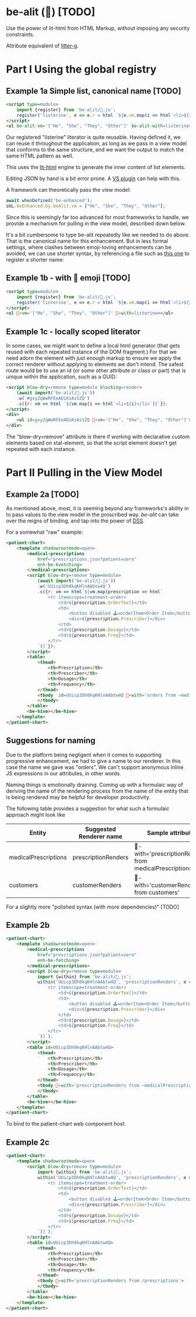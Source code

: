 # be-alit (🎇) [TODO]

Use the power of lit-html from HTML Markup, without imposing any security constraints.

Attribute equivalent of [litter-g](https://github.com/bahrus/litter-g).

# Part I Using the global registry

## Example 1a Simple list, canonical name [TODO]

```html
<script type=module>
    import {register} from 'be-alit/🎇.js';
    register('listerine', e => e.r = html `${e.vm.map(i => html`<li>${i}</li>`)}`);
</script>
<ul be-alit-vm='["He", "She", "They", "Other"]' be-alit-with=listerine></ul>
```

Our registered "listerine" literator is quite reusable.  Having defined it, we can reuse it throughout the application, as long as we pass in a view model that conforms to the same structure, and we want the output to match the same HTML pattern as well. 

This uses the [lit-html](https://www.npmjs.com/package/lit-html) engine to generate the inner content of list elements.

Editing JSON by hand is a bit error prone.  A [VS plugin](https://marketplace.visualstudio.com/items?itemName=andersonbruceb.json-in-html) can help with this.

A framework can theoretically pass the view model:

```JavaScript
await whenDefined('be-enhanced');
oUL.beEnhanced.by.beAlit.vm = ["He", "She", "They", "Other"];
```

Since this is seemingly far too advanced for most frameworks to handle, we provide a mechanism for pulling in the view model, described down below.

It's a bit cumbersome to type be-alit repeatedly like we needed to do above.  That is the canonical name for this enhancement.  But in less formal settings, where clashes between emoji-loving enhancements can be avoided, we can use shorter syntax, by referencing a file such as [this one](https://github.com/bahrus/be-alit/blob/baseline/%F0%9F%8E%87.js) to register a shorter name:

## Example 1b - with 🎇 emoji [TODO]

```html
<script type=module>
    import {register} from 'be-alit/🎇.js';
    register('listerine', e => e.r = html `${e.vm.map(i => html`<li>${i}</li>`)}`);
</script>
<ul 🎇-vm='["He", "She", "They", "Other"]' 🎇-with=listerine></ul>
```

## Example 1c - locally scoped literator

In some cases, we might want to define a local html generator (that gets reused with each repeated instance of the DOM fragment.)  For that we need adorn the element with just enough markup to ensure we apply the correct renderer without applying to elements we don't intend.  The safest route would be to use an id (or some other attribute or class or part) that is unique within the application, such as a GUID:

```html
<script blow-dry=remove type=module blocking=render>
    (await import('be-alit/🎇.js'))
    .w('#gvyZqWwRFEeADiKsAsSZQ')
    .s({r: vm => html `${vm.map(i => html`<li>${i}</li>`)}`});
</script>
<div>
    <ul id=gvyZqWwRFEeADiKsAsSZQ 🎇-vm='["He", "She", "They", "Other"]'></ul>
</div>
```

The "blow-dry=remove" attribute is there if working with declarative custom elements based on xtal-element, so that the script element doesn't get repeated with each instance.


# Part II Pulling in the View Model

## Example 2a [TODO]

As mentioned above, most, it is seeming beyond any frameworks's ability in to pass values to the view model in the proscribed  way.  *be-alit* can take over the reigns of binding, and tap into the power of [DSS](https://github.com/bahrus/trans-render/wiki/VIII.--Directed-Scoped-Specifiers-(DSS)).

For a somewhat "raw" example:

```html
<patient-chart>
    <template shadowrootmode=open>
        <medical-prescriptions 
            href="prescriptions.json?patient=zero" 
            enh-be-kvetching>
        </medical-prescriptions>
        <script blow-dry=remove type=module>
            (await import('be-alit/🎇.js'))
            .w('UUicp3Dh0kqKHlnAAbtw4Q')
            .s({r: vm => html`${vm.map(prescription => html`
                <tr itemscope=treatment-order>
                    <td>${prescription.OrderText}</td>
                    <td>
                        <button disabled 🕹️=orderItem>Order Item</button>
                        <div>${prescription.Prescriber}</div>
                    </td>
                    <td>${prescription.Dosage}</td>
                    <td>${prescription.Freq}</td>
                </tr>
            `)}`});
        </script>
        <table>
            <thead>
                <th>Prescription</th>
                <th>Prescriber</th>
                <th>Dosage</th>
                <th>Frequency</th>
            </thead>
            <tbody  id=UUicp3Dh0kqKHlnAAbtw4Q 🎇-with='orders from ~medicalPrescriptions'>
            </tbody>
        </table>
        <be-hive></be-hive>
    </template>
</patient-chart>
```

## Suggestions for naming

Due to the platform being negligent when it comes to supporting progressive enhancement, we had to give a name to our renderer.  In this case the name we gave was "orders".  We can't support anonymous inline JS expressions in our attributes, in other words.

Naming things is emotionally draining.  Coming up with a formulaic way of deriving the name of the rendering process from the name of the entity that is being rendered may be helpful for developer productivity.

The following table provides a suggestion for what such a formulaic approach might look like

|  Entity                 |  Suggested Renderer name  | Sample attribute                                         |
|-------------------------|---------------------------|----------------------------------------------------------|
| medicalPrescriptions    | prescriptionRenders       | 🎇-with='prescriptionRenders from medicalPrescriptions' |
| customers               | customerRenders           | 🎇-with='customerRenders from customers'                |


For a slightly more "polished syntax (with more dependencies)" [TODO]

## Example 2b

```html
<patient-chart>
    <template shadowrootmode=open>
        <medical-prescriptions 
            href="prescriptions.json?patient=zero" 
            enh-be-fetching>
        </medical-prescriptions>
        <script blow-dry=remove type=module>
            import {within} from 'be-alit/🎇.js';
            within('UUicp3Dh0kqKHlnAAbtw4Q', 'prescriptionRenders', e => e.r = html`${vm.map(prescription => html`
                <tr itemscope=treatment-order>
                    <td>${prescription.OrderText}</td>
                    <td>
                        <button disabled 🕹️=orderItem>Order Item</button>
                        <div>${prescription.Prescriber}</div>
                    </td>
                    <td>${prescription.Dosage}</td>
                    <td>${prescription.Freq}</td>
                </tr>
            `)}`);
        </script>
        <table id=UUicp3Dh0kqKHlnAAbtw4Q>
            <thead>
                <th>Prescription</th>
                <th>Prescriber</th>
                <th>Dosage</th>
                <th>Frequency</th>
            </thead>
            <tbody 🎇-with='prescriptionRenders from ~medicalPrescriptions'>
            </tbody>
        </table>
        <be-hive></be-hive>
    </template>
</patient-chart>
```

To bind to the patient-chart web component host:

## Example 2c

```html
<patient-chart>
    <template shadowrootmode=open>
        <script blow-dry=remove type=module>
            import {within} from 'be-alit/🎇.js';
            within('UUicp3Dh0kqKHlnAAbtw4Q', 'prescriptionRenders', e => e.r = html`${vm.map(prescription => html`
                <tr itemscope=treatment-order>
                    <td>${prescription.OrderText}</td>
                    <td>
                        <button disabled 🕹️=orderItem>Order Item</button>
                        <div>${prescription.Prescriber}</div>
                    </td>
                    <td>${prescription.Dosage}</td>
                    <td>${prescription.Freq}</td>
                </tr>
            `)}`);
        </script>
        <table id=UUicp3Dh0kqKHlnAAbtw4Q>
            <thead>
                <th>Prescription</th>
                <th>Prescriber</th>
                <th>Dosage</th>
                <th>Frequency</th>
            </thead>
            <tbody 🎇-with='prescriptionRenders from /prescriptions'>
            </tbody>
        </table>
        <be-hive></be-hive>
    </template>
</patient-chart>
```
